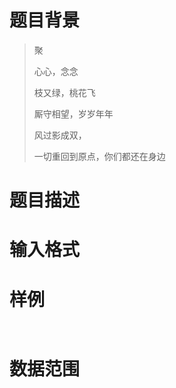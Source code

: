# 题目背景

> 聚
> 
> 心心，念念
> 
> 枝又绿，桃花飞
> 
> 厮守相望，岁岁年年
> 
> 风过影成双，
> 
> 
> 
> 一切重回到原点，你们都还在身边

# 题目描述



# 输入格式



# 样例

```input1

```

```output1

```

# 数据范围
